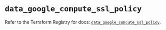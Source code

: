# `data_google_compute_ssl_policy`

Refer to the Terraform Registry for docs: [`data_google_compute_ssl_policy`](https://registry.terraform.io/providers/hashicorp/google/6.11.0/docs/data-sources/compute_ssl_policy).
